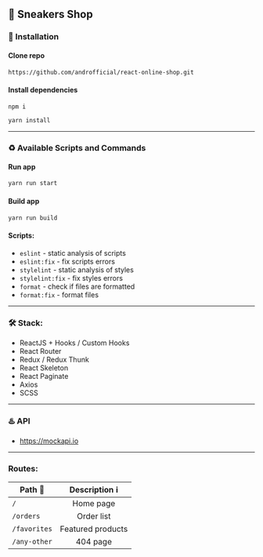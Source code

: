 ## :athletic_shoe: Sneakers Shop

### :link: Installation

#### Clone repo

```bash
https://github.com/androfficial/react-online-shop.git
```

#### Install dependencies

```bash
npm i
```

```bash
yarn install
```

---

### :recycle: Available Scripts and Commands

#### Run app

```bash
yarn run start
```

#### Build app

```bash
yarn run build
```

#### Scripts:

- `eslint` - static analysis of scripts
- `eslint:fix` - fix scripts errors
- `stylelint` - static analysis of styles
- `stylelint:fix` - fix styles errors
- `format` - check if files are formatted
- `format:fix` - format files

---

### :hammer_and_wrench: Stack:

- ReactJS + Hooks / Custom Hooks
- React Router
- Redux / Redux Thunk
- React Skeleton
- React Paginate
- Axios
- SCSS

---

### :hotsprings: API

- https://mockapi.io

---

### Routes:

| Path :arrow_down_small: | Description :information_source: |
| ----------------------- | :------------------------------: |
| `/`                     |            Home page             |
| `/orders`               |            Order list            |
| `/favorites`            |        Featured products         |
| `/any-other`            |             404 page             |
